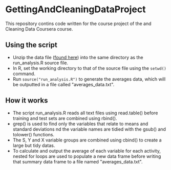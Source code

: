 GettingAndCleaningDataProject
=============================

This repository contins code written for the course project of the and Cleaning Data Coursera course.

## Using the script

* Unzip the data file ([found here](https://d396qusza40orc.cloudfront.net/getdata%2Fprojectfiles%2FUCI%20HAR%20Dataset.zip)) into the same directory as the run_analysis.R source file.
* In R, set the working directory to that of the source file using the ```setwd()``` command.
* Run ```source("run_analysis.R")``` to generate the averages data, which will be outputted in a file called "averages_data.txt".

## How it works

* The script run_analysis.R reads all text files using read.table() before training and test sets are combined using rbind().
* grep() is used to find only the variables that relate to means and standard deviations nd the variable names are tidied with the gsub() and tolower() functions.
* The S, Y and X variable groups are combined using cbind() to create a large but tidy datas.
* To calculate and output the average of each variable for each activity, nested for loops are used to populate a new data frame before writing that summary data frame to a file named "averages_data.txt".